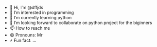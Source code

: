 - 👋 Hi, I’m @dffjds
- 👀 I’m interested in programming
- 🌱 I’m currently learning python 
- 💞️ I’m looking forward to collaborate on python project for the biginners
- 📫 How to reach me 
- 😄 Pronouns: Mr
- ⚡ Fun fact: ...

<!---
dffjds/dffjds is a ✨ special ✨ repository because its `README.md` (this file) appears on your GitHub profile.
You can click the Preview link to take a look at your changes.
--->
